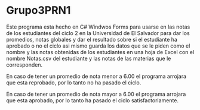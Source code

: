 # Grupo3PRN1
Este programa esta hecho en C# Windwos Forms para usarse en las notas de los estudiantes del ciclo 2 en la Universidad de El Salvador para dar los promedios,
notas globales y dar el resultado sobre si el estudiante ha aprobado o no el ciclo asi mismo guarda los datos que se le piden como el nombre y
las notas obtenidas de los estudiantes en una hoja de Excel con el nombre Notas.csv del estudiante y las notas de las materias que le corresponden.

En caso de tener un promedio de nota menor a 6.00 el programa arrojara que esta reprobado, por lo tanto no ha pasado el ciclo.

En caso de tener un promedio de nota mayor a 6.00 el programa arrojara que esta aprobado, por lo tanto ha pasado el ciclo satisfactoriamente. 

